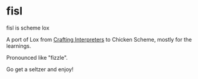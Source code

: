 # fisl

fisl is scheme lox

A port of Lox from [Crafting Interpreters](https://craftinginterpreters.com)
to Chicken Scheme, mostly for the learnings.

Pronounced like "fizzle".

Go get a seltzer and enjoy!
